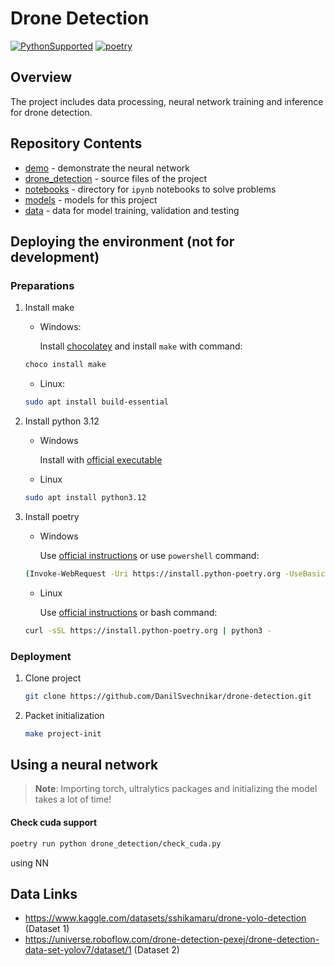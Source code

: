 # Drone Detection

[![PythonSupported](https://img.shields.io/badge/python-3.12-brightgreen.svg)](https://python3statement.org/#sections50-why)
[![poetry](https://img.shields.io/endpoint?url=https://python-poetry.org/badge/v0.json)](https://python-poetry.org/)

## Overview
The project includes data processing, neural network training and inference for drone detection.

## Repository Contents

- [demo](demo) - demonstrate the neural network
- [drone_detection](drone_detection) - source files of the project
- [notebooks](notebooks) - directory for `ipynb` notebooks to solve problems
- [models](models) - models for this project
- [data](data) - data for model training, validation and testing

## Deploying the environment (not for development)
### Preparations

1. Install make
    - Windows:

        Install [chocolatey](https://chocolatey.org/install) and install `make` with command:

    ```bash
    choco install make
    ```

    - Linux:

    ```bash
    sudo apt install build-essential
    ```

2. Install python 3.12
    - Windows

        Install with [official executable](https://www.python.org/downloads/)

    - Linux

    ```bash
    sudo apt install python3.12
    ```

3. Install poetry

   - Windows

        Use [official instructions](https://python-poetry.org/docs/#windows-powershell-install-instructions) or use `powershell` command:

    ```bash
    (Invoke-WebRequest -Uri https://install.python-poetry.org -UseBasicParsing).Content | py -
    ```

   - Linux

        Use [official instructions](https://python-poetry.org/docs/#installing-with-the-official-installer) or bash command:

    ```bash
    curl -sSL https://install.python-poetry.org | python3 -
    ```

### Deployment
1. Clone project

    ```bash
    git clone https://github.com/DanilSvechnikar/drone-detection.git
   ```

2. Packet initialization
    ```bash
   make project-init
   ```

## Using a neural network
> **Note**: Importing torch, ultralytics packages and initializing the model takes a lot of time!

#### Check cuda support
   ```bash
   poetry run python drone_detection/check_cuda.py
   ```

using NN

## Data Links
  - https://www.kaggle.com/datasets/sshikamaru/drone-yolo-detection (Dataset 1)
  - https://universe.roboflow.com/drone-detection-pexej/drone-detection-data-set-yolov7/dataset/1 (Dataset 2)
